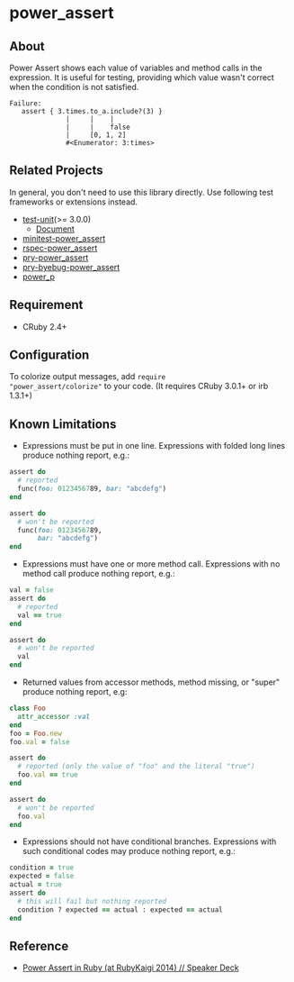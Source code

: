 # power_assert
## About
Power Assert shows each value of variables and method calls in the expression.
It is useful for testing, providing which value wasn't correct when the condition is not satisfied.

    Failure:
       assert { 3.times.to_a.include?(3) }
                  |     |    |
                  |     |    false
                  |     [0, 1, 2]
                  #<Enumerator: 3:times>

## Related Projects
In general, you don't need to use this library directly.
Use following test frameworks or extensions instead.

* [test-unit](https://github.com/test-unit/test-unit)(>= 3.0.0)
  * [Document](http://test-unit.github.io/test-unit/en/Test/Unit/Assertions.html#assert-instance_method)
* [minitest-power_assert](https://github.com/hsbt/minitest-power_assert)
* [rspec-power_assert](https://github.com/joker1007/rspec-power_assert)
* [pry-power_assert](https://github.com/yui-knk/pry-power_assert)
* [pry-byebug-power_assert](https://github.com/k-tsj/pry-byebug-power_assert)
* [power_p](https://github.com/k-tsj/power_p)

## Requirement
* CRuby 2.4+

## Configuration
To colorize output messages, add <code>require "power_assert/colorize"</code> to your code.
(It requires CRuby 3.0.1+ or irb 1.3.1+)

## Known Limitations
* Expressions must be put in one line. Expressions with folded long lines produce nothing report, e.g.:

```ruby
assert do
  # reported
  func(foo: 0123456789, bar: "abcdefg")
end

assert do
  # won't be reported
  func(foo: 0123456789,
       bar: "abcdefg")
end
```

* Expressions must have one or more method call. Expressions with no method call produce nothing report, e.g.:

```ruby
val = false
assert do
  # reported
  val == true
end

assert do
  # won't be reported
  val
end
```

* Returned values from accessor methods, method missing, or "super" produce nothing report, e.g:

```ruby
class Foo
  attr_accessor :val
end
foo = Foo.new
foo.val = false

assert do
  # reported (only the value of "foo" and the literal "true")
  foo.val == true
end

assert do
  # won't be reported
  foo.val
end
```

* Expressions should not have conditional branches. Expressions with such conditional codes may produce nothing report, e.g.:

```ruby
condition = true
expected = false
actual = true
assert do
  # this will fail but nothing reported
  condition ? expected == actual : expected == actual
end
```

## Reference
* [Power Assert in Ruby (at RubyKaigi 2014) // Speaker Deck](https://speakerdeck.com/k_tsj/power-assert-in-ruby)
